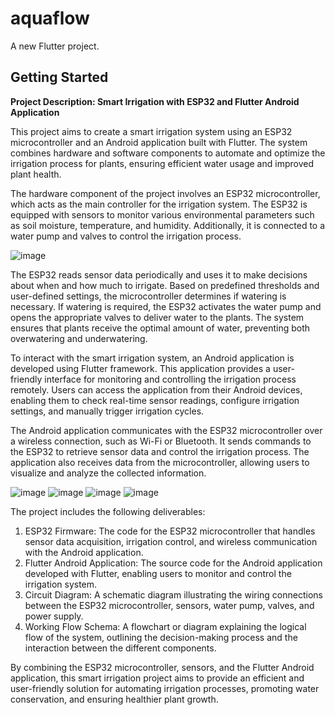# aquaflow

A new Flutter project.

## Getting Started

**Project Description: Smart Irrigation with ESP32 and Flutter Android Application**

This project aims to create a smart irrigation system using an ESP32 microcontroller and an Android application built with Flutter. The system combines hardware and software components to automate and optimize the irrigation process for plants, ensuring efficient water usage and improved plant health.

The hardware component of the project involves an ESP32 microcontroller, which acts as the main controller for the irrigation system. The ESP32 is equipped with sensors to monitor various environmental parameters such as soil moisture, temperature, and humidity. Additionally, it is connected to a water pump and valves to control the irrigation process.

![image](https://github.com/simm36465/Smart-irrigation/assets/35069798/03154cfd-e1e2-4b1a-bb45-e8e53f955faa)



The ESP32 reads sensor data periodically and uses it to make decisions about when and how much to irrigate. Based on predefined thresholds and user-defined settings, the microcontroller determines if watering is necessary. If watering is required, the ESP32 activates the water pump and opens the appropriate valves to deliver water to the plants. The system ensures that plants receive the optimal amount of water, preventing both overwatering and underwatering.

To interact with the smart irrigation system, an Android application is developed using Flutter framework. This application provides a user-friendly interface for monitoring and controlling the irrigation process remotely. Users can access the application from their Android devices, enabling them to check real-time sensor readings, configure irrigation settings, and manually trigger irrigation cycles.

The Android application communicates with the ESP32 microcontroller over a wireless connection, such as Wi-Fi or Bluetooth. It sends commands to the ESP32 to retrieve sensor data and control the irrigation process. The application also receives data from the microcontroller, allowing users to visualize and analyze the collected information.



![image](https://github.com/simm36465/Smart-irrigation/assets/35069798/fe2c90e7-e857-427d-94a0-91b6faa742f5)
![image](https://github.com/simm36465/Smart-irrigation/assets/35069798/256fea24-81cd-4f2a-a0b8-16cdb813356b)
![image](https://github.com/simm36465/Smart-irrigation/assets/35069798/61787532-90a6-4016-8b81-fe8231497251)
![image](https://github.com/simm36465/Smart-irrigation/assets/35069798/9e9132d4-3bae-4a9c-bcbf-f069ed0f5e3f)






The project includes the following deliverables:

1. ESP32 Firmware: The code for the ESP32 microcontroller that handles sensor data acquisition, irrigation control, and wireless communication with the Android application.
2. Flutter Android Application: The source code for the Android application developed with Flutter, enabling users to monitor and control the irrigation system.
3. Circuit Diagram: A schematic diagram illustrating the wiring connections between the ESP32 microcontroller, sensors, water pump, valves, and power supply.
4. Working Flow Schema: A flowchart or diagram explaining the logical flow of the system, outlining the decision-making process and the interaction between the different components.

By combining the ESP32 microcontroller, sensors, and the Flutter Android application, this smart irrigation project aims to provide an efficient and user-friendly solution for automating irrigation processes, promoting water conservation, and ensuring healthier plant growth.

